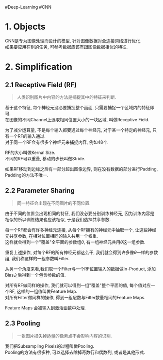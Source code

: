 #Deep-Learning #CNN

# 1. Objects  
CNN是专为图像处理而设计的模型, 针对图像数据对全连接网络进行优化.  
如果要应用在别的任务, 可参考数据应该有跟图像数据相似的特征.  

# 2. Simplification  
## 2.1 Receptive Field (RF)  
> 人类识别图片中内容的方法是捕捉其中的特征来判断.

基于这个特征, 每个神经元没必要捕捉整个画面, 只需要捕捉一个区域内的特征即可.  
在图像的不同Channel上选取相同位置大小的一块区域, 叫做Receptive Field.  

为了减少运算量, 不是每个输入都要通过每个神经元, 对于某一个特定的神经元, 只有一个RF的输入通过.  
对于同一个RF会有很多个神经元来捕捉内容, 例如48个.  

RF的大小叫做Kernal Size.  
不同的RF可以重叠, 移动的步长叫做Stride.  

如果RF移动到边缘之后有一部分超出图像边界, 则在没有数据的部分进行Padding, Padding的方法不唯一.

## 2.2 Parameter Sharing 
> 同一特征会出现在不同图片的不同位置.  

由于不同的位置会出现相同的特征, 我们没必要分别训练神经元, 因为训练内容是相似的所以训练结果也应该相似, 于是我们选择共享参数.  

每一个RF都会有许多神经元连接, 从每个RF拥有的神经元中抽取一个, 让这些神经元共享参数, 在相对位置相同的输入共用一个权重.  
这样就会得到一个"覆盖"全平面的参数组$\theta$, 有一组神经元共用$\theta$这一组参数.  

重复上述操作, 对每个RF的所有神经元都这么干, 我们就会得到许多像$\theta$一样的参数组, 我们称这样的一组参数叫Filter.  

从另一个角度来看,我们取一个Filter与一个RF位置输入的数据做In-Product, 添加Bias之后得到一个包含参数的值.  

对所有RF做同样的操作, 我们就可以得到一组"覆盖"整个平面的值, 每个值对应一个RF, 这样的一组值叫做Feature Map.  
对所有Filter做同样的操作, 得到一组层数与Filter数量相同的Feature Maps.  

Feature Maps 会被输入到激活函数中处理.   


## 2.3 Pooling  
> 一张图片损失掉适量的像素点不会影响内容的识别.  

我们把Subsampling Pixels的过程叫做Pooling.  
Pooling的方法有很多种, 可以选择去除掉奇数行和偶数列, 或者是其他形式.  
